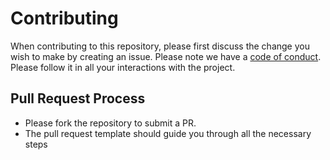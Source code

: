 # Contributing
When contributing to this repository, please first discuss the change you wish to make by creating an issue. Please note we have a [code of conduct](../CODE_OF_CONDUCT.md). Please follow it in all your interactions with the project.

## Pull Request Process
* Please fork the repository to submit a PR.
* The pull request template should guide you through all the necessary steps
